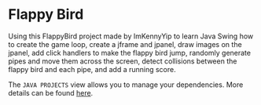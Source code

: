 # Flappy Bird

Using this FlappyBird project made by ImKennyYip to learn Java Swing how to create the game loop, create a jframe and jpanel, draw images on the jpanel, add click handlers to make the flappy bird jump, randomly generate pipes and move them across the screen, detect collisions between the flappy bird and each pipe, and add a running score.


The `JAVA PROJECTS` view allows you to manage your dependencies. More details can be found [here](https://github.com/microsoft/vscode-java-dependency#manage-dependencies).
